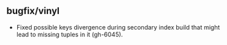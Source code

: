 ## bugfix/vinyl

* Fixed possible keys divergence during secondary index build that might
  lead to missing tuples in it (gh-6045).
